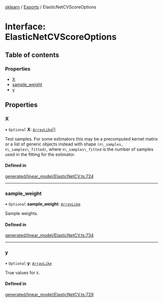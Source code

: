 [sklearn](../readme.md) / [Exports](../modules.md) / ElasticNetCVScoreOptions

# Interface: ElasticNetCVScoreOptions

## Table of contents

### Properties

- [X](ElasticNetCVScoreOptions.md#x)
- [sample\_weight](ElasticNetCVScoreOptions.md#sample_weight)
- [y](ElasticNetCVScoreOptions.md#y)

## Properties

### X

• `Optional` **X**: [`ArrayLike`](../modules.md#arraylike)[]

Test samples. For some estimators this may be a precomputed kernel matrix or a list of generic objects instead with shape `(n\_samples, n\_samples\_fitted)`, where `n\_samples\_fitted` is the number of samples used in the fitting for the estimator.

#### Defined in

[generated/linear_model/ElasticNetCV.ts:724](https://github.com/transitive-bullshit/scikit-learn-ts/blob/367336a/packages/sklearn/src/generated/linear_model/ElasticNetCV.ts#L724)

___

### sample\_weight

• `Optional` **sample\_weight**: [`ArrayLike`](../modules.md#arraylike)

Sample weights.

#### Defined in

[generated/linear_model/ElasticNetCV.ts:734](https://github.com/transitive-bullshit/scikit-learn-ts/blob/367336a/packages/sklearn/src/generated/linear_model/ElasticNetCV.ts#L734)

___

### y

• `Optional` **y**: [`ArrayLike`](../modules.md#arraylike)

True values for `X`.

#### Defined in

[generated/linear_model/ElasticNetCV.ts:729](https://github.com/transitive-bullshit/scikit-learn-ts/blob/367336a/packages/sklearn/src/generated/linear_model/ElasticNetCV.ts#L729)
